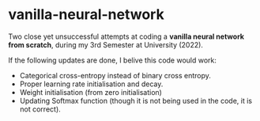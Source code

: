 # vanilla-neural-network

Two close yet unsuccessful attempts at coding a <b>vanilla neural network from scratch</b>, during my 3rd Semester at University (2022). 

If the following updates are done, I belive this code would work:
* Categorical cross-entropy instead of binary cross entropy.
* Proper learning rate initialisation and decay.
* Weight initialisation (from zero initialisation)
* Updating Softmax function (though it is not being used in the code, it is not correct).
